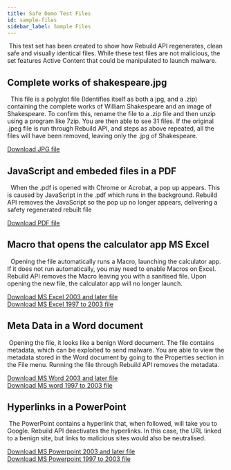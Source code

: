 ```yaml
---
title: Safe Demo Test Files
id: sample-files
sidebar_label: Sample Files
---
```

​
This test set has been created to show how Rebuild API regenerates, clean safe and visually identical files. While these test files are not malicious, the set features Active Content that could be manipulated to launch malware.
​
​
## Complete works of shakespeare.jpg
​
​
This file is a polyglot file (Identifies itself as both a jpg, and a .zip) containing the complete works of William Shakespeare and an image of Shakespeare. To confirm this, rename the file to a .zip file and then unzip using a program like 7zip. You are then able to see 31 files.
If the original .jpeg file is run through Rebuild API, and steps as above repeated, all the files will have been removed, leaving only the .jpg of Shakespeare.  
  
[Download JPG file](https://gw-demo-sample-files-eu1.s3-eu-west-1.amazonaws.com/Complete+works+of+shakespeare+hidden+zip_Polyglot_image.jpg)
​
​
## JavaScript and embeded files in a PDF
​
​
When the .pdf is opened with Chrome or Acrobat, a pop up appears. This is caused by JavaScript in the .pdf which runs in the background. Rebuild API removes the JavaScript so the pop up no longer appears, delivering a safety regenerated rebuilt file 
  
[Download PDF file](https://gw-demo-sample-files-eu1.s3-eu-west-1.amazonaws.com/Execute+Java+Script_JS_PDF.pdf)
​
## Macro that opens the calculator app MS Excel
​
​
Opening the file automatically runs a Macro, launching the calculator app. If it does not run automatically, you may need to enable Macros on Excel. Rebuild API removes the Macro leaving you with a sanitised file. Upon opening the new file, the calculator app will no longer launch. 
  
[Download MS Excel 2003 and later file](https://gw-demo-sample-files-eu1.s3-eu-west-1.amazonaws.com/Opens+calculator+app_macro_MS+excel+2003+and+later.xlsm)  
[Download MS Excel 1997 to 2003 file](https://gw-demo-sample-files-eu1.s3-eu-west-1.amazonaws.com/Opens+calculator+app_macro_MS+excel+97+2003.xls)
​
​
## Meta Data in a Word document
​
Opening the file, it looks like a benign Word document. The file contains metadata, which can be exploited to send malware. You are able to view the metadata stored in the Word document by going to the Properties section in the File menu. Running the file through Rebuild API removes the metadata. 
  
[Download MS Word 2003 and later file](https://gw-demo-sample-files-eu1.s3-eu-west-1.amazonaws.com/Contains+Meta+data_Meta+Data_MS+Word+2003+and+later.docx)  
[Download MS word 1997 to 2003 file](https://gw-demo-sample-files-eu1.s3-eu-west-1.amazonaws.com/Contains+Meta+data_Meta+Data_MS+Word+97+2003v2.doc)
​
​
## Hyperlinks in a PowerPoint
​
The PowerPoint contains a hyperlink that, when followed, will take you to Google. Rebuild API deactivates the hyperlinks. In this case, the URL linked to a benign site, but links to malicious sites would also be neutralised.
  
[Download MS Powerpoint 2003 and later file](https://gw-demo-sample-files-eu1.s3-eu-west-1.amazonaws.com/External+Hyperlink+to+google_Hyperlink_MS+Powerpoint+2003+and+later.pptx)  
[Download MS Powerpoint 1997 to 2003 file](https://gw-demo-sample-files-eu1.s3-eu-west-1.amazonaws.com/External+Hyperlink+to+google_Hyperlink_MS+Powerpoint+97+2003.ppt)
